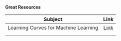 **Great Resources**

| **Subject**                              | **Link**      | 
| ---------------------------------------- |:-------------:| 
| Learning Curves for Machine Learning     | [Link](https://www.dataquest.io/blog/learning-curves-machine-learning/) |
|                                          |               | 
|                                          |               | 
